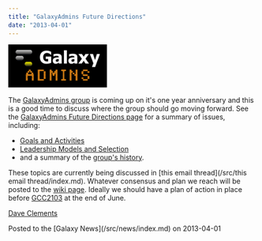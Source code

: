 ```yaml
---
title: "GalaxyAdmins Future Directions"
date: "2013-04-01"
---
```


<div class='right'><a href='/src/community/galaxy-admins/future/index.md'><img src="/src/images/logos/GalaxyAdmins.png" alt="GalaxyAdmins Future Directions" width="200" /></a></div>

The [GalaxyAdmins group](/src/community/galaxy-admins/index.md) is coming up on it's one year anniversary and this is a good time to discuss where the group should go moving forward.  See the [GalaxyAdmins Future Directions page](/src/community/galaxy-admins/future/index.md) for a summary of issues, including:

* [Goals and Activities](/src/community/galaxy-admins/future/index.md#galaxyadmins-goals-and-activities)
* [Leadership Models and Selection](/src/community/galaxy-admins/future/index.md#leadership)
* and a summary of the [group's history](/src/community/galaxy-admins/future/index.md#history).

These topics are currently being discussed in [this email thread](/src/this email thread/index.md).  Whatever consensus and plan we reach will be posted to the [wiki page](/src/community/galaxy-admins/future/index.md).  Ideally we should have a plan of action in place before [GCC2103](/src/events/gcc2013/index.md) at the end of June.

[Dave Clements](/src/people/dave-clements/index.md)

<div class='newsItemFooter'>Posted to the [Galaxy News](/src/news/index.md) on 2013-04-01</div>

